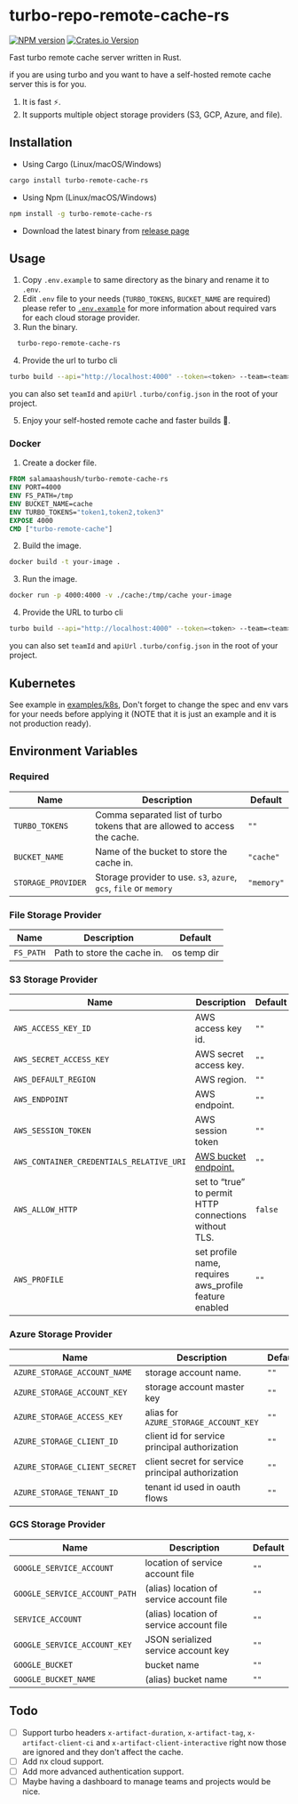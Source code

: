 # turbo-repo-remote-cache-rs

<span class="badge-npmversion"><a href="https://npmjs.org/package/turbo-remote-cache-rs" title="View this project on NPM"><img src="https://img.shields.io/npm/v/turbo-remote-cache-rs.svg" alt="NPM version" /></a></span>
<span class="badge-crates"><a href="https://crates.io/crates/turbo-remote-cache-rs" title="View this project on Crates.io"><img alt="Crates.io Version" src="https://img.shields.io/crates/v/turbo-remote-cache-rs"></a></span>

Fast turbo remote cache server written in Rust.

if you are using turbo and you want to have a self-hosted remote cache server this is for you.

1. It is fast ⚡️.
2. It supports multiple object storage providers (S3, GCP, Azure, and file).

## Installation

- Using Cargo (Linux/macOS/Windows)

```sh
cargo install turbo-remote-cache-rs
```

- Using Npm (Linux/macOS/Windows)

```sh
npm install -g turbo-remote-cache-rs
```

- Download the latest binary from [release page](https://github.com/salamaashoush/turbo-remote-cache-rs/releases)

## Usage

1. Copy `.env.example` to same directory as the binary and rename it to `.env`.
2. Edit `.env` file to your needs (`TURBO_TOKENS`, `BUCKET_NAME` are required) please refer to [`.env.example`](./.env.example) for more information about required vars for each cloud storage provider.
3. Run the binary.

```bash
  turbo-repo-remote-cache-rs
```

4. Provide the url to turbo cli

```bash
turbo build --api="http://localhost:4000" --token=<token> --team=<team>
```

you can also set `teamId` and `apiUrl` `.turbo/config.json` in the root of your project.

5. Enjoy your self-hosted remote cache and faster builds 🚀.

### Docker

1. Create a docker file.

```Dockerfile
FROM salamaashoush/turbo-remote-cache-rs
ENV PORT=4000
ENV FS_PATH=/tmp
ENV BUCKET_NAME=cache
ENV TURBO_TOKENS="token1,token2,token3"
EXPOSE 4000
CMD ["turbo-remote-cache"]
```

2. Build the image.

```bash
docker build -t your-image .
```

3. Run the image.

```bash
docker run -p 4000:4000 -v ./cache:/tmp/cache your-image
```

4. Provide the URL to turbo cli

```bash
turbo build --api="http://localhost:4000" --token=<token> --team=<team>
```

you can also set `teamId` and `apiUrl` `.turbo/config.json` in the root of your project.

## Kubernetes

See example in [examples/k8s](./examples/k8s), Don't forget to change the spec and env vars for your needs before applying it (NOTE that it is just an example and it is not production ready).

## Environment Variables

### Required

| Name               | Description                                                                | Default    |
| ------------------ | -------------------------------------------------------------------------- | ---------- |
| `TURBO_TOKENS`     | Comma separated list of turbo tokens that are allowed to access the cache. | `""`       |
| `BUCKET_NAME`      | Name of the bucket to store the cache in.                                  | `"cache"`  |
| `STORAGE_PROVIDER` | Storage provider to use. `s3`, `azure`, `gcs`, `file` or `memory`          | `"memory"` |

### File Storage Provider

| Name      | Description                 | Default     |
| --------- | --------------------------- | ----------- |
| `FS_PATH` | Path to store the cache in. | os temp dir |

### S3 Storage Provider

| Name                                     | Description                                                                                             | Default |
| ---------------------------------------- | ------------------------------------------------------------------------------------------------------- | ------- |
| `AWS_ACCESS_KEY_ID`                      | AWS access key id.                                                                                      | `""`    |
| `AWS_SECRET_ACCESS_KEY`                  | AWS secret access key.                                                                                  | `""`    |
| `AWS_DEFAULT_REGION`                     | AWS region.                                                                                             | `""`    |
| `AWS_ENDPOINT`                           | AWS endpoint.                                                                                           | `""`    |
| `AWS_SESSION_TOKEN`                      | AWS session token                                                                                       | `""`    |
| `AWS_CONTAINER_CREDENTIALS_RELATIVE_URI` | [AWS bucket endpoint.](https://docs.aws.amazon.com/AmazonECS/latest/developerguide/task-iam-roles.html) | `""`    |
| `AWS_ALLOW_HTTP`                         | set to “true” to permit HTTP connections without TLS.                                                   | `false` |
| `AWS_PROFILE`                            | set profile name, requires aws_profile feature enabled                                                  | `""`    |

### Azure Storage Provider

| Name                          | Description                                       | Default |
| ----------------------------- | ------------------------------------------------- | ------- |
| `AZURE_STORAGE_ACCOUNT_NAME`  | storage account name.                             | `""`    |
| `AZURE_STORAGE_ACCOUNT_KEY`   | storage account master key                        | `""`    |
| `AZURE_STORAGE_ACCESS_KEY`    | alias for `AZURE_STORAGE_ACCOUNT_KEY`             | `""`    |
| `AZURE_STORAGE_CLIENT_ID`     | client id for service principal authorization     | `""`    |
| `AZURE_STORAGE_CLIENT_SECRET` | client secret for service principal authorization | `""`    |
| `AZURE_STORAGE_TENANT_ID`     | tenant id used in oauth flows                     | `""`    |

### GCS Storage Provider

| Name                          | Description                              | Default |
| ----------------------------- | ---------------------------------------- | ------- |
| `GOOGLE_SERVICE_ACCOUNT`      | location of service account file         | `""`    |
| `GOOGLE_SERVICE_ACCOUNT_PATH` | (alias) location of service account file | `""`    |
| `SERVICE_ACCOUNT`             | (alias) location of service account file | `""`    |
| `GOOGLE_SERVICE_ACCOUNT_KEY`  | JSON serialized service account key      | `""`    |
| `GOOGLE_BUCKET`               | bucket name                              | `""`    |
| `GOOGLE_BUCKET_NAME`          | (alias) bucket name                      | `""`    |

## Todo

- [ ] Support turbo headers `x-artifact-duration`, `x-artifact-tag`, `x-artifact-client-ci` and `x-artifact-client-interactive` right now those are ignored and they don't affect the cache.
- [ ] Add nx cloud support.
- [ ] Add more advanced authentication support.
- [ ] Maybe having a dashboard to manage teams and projects would be nice.
